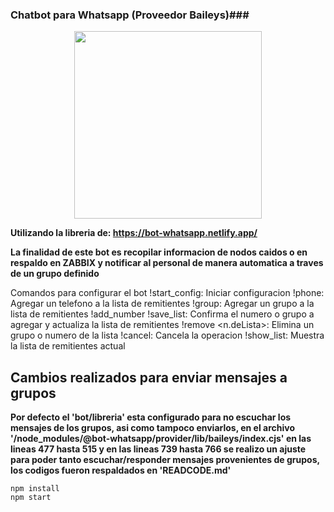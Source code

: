### Chatbot para Whatsapp (Proveedor Baileys)###
<p align="center">
<img width="300" src="https://upload.wikimedia.org/wikipedia/commons/b/bf/Zabbix_logo.png">
</p>

**Utilizando la libreria de: https://bot-whatsapp.netlify.app/**

**La finalidad de este bot es recopilar informacion de nodos caidos o en respaldo en ZABBIX y notificar al personal de manera automatica a traves de un grupo definido**

Comandos para configurar el bot
!start_config: Iniciar configuracion
!phone: Agregar un telefono a la lista de remitientes
!group: Agregar un grupo a la lista de remitientes
!add_number <numero>
!save_list: Confirma el numero o grupo a agregar y actualiza la lista de remitientes
!remove <n.deLista>: Elimina un grupo o numero de la lista
!cancel: Cancela la operacion
!show_list: Muestra la lista de remitientes actual


## Cambios realizados para enviar mensajes a grupos ##
**Por defecto el 'bot/libreria' esta configurado para no escuchar los mensajes de los grupos, asi como tampoco enviarlos, en el archivo '/node_modules/@bot-whatsapp/provider/lib/baileys/index.cjs' en las lineas 477 hasta 515 y en las lineas 739 hasta 766 se realizo un ajuste para poder tanto escuchar/responder mensajes provenientes de grupos, los codigos fueron respaldados en 'READCODE.md'**


```
npm install
npm start
```
